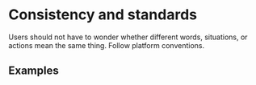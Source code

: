 # Consistency and standards

Users should not have to wonder whether different words, situations, or actions mean the same thing. Follow platform conventions.

## Examples